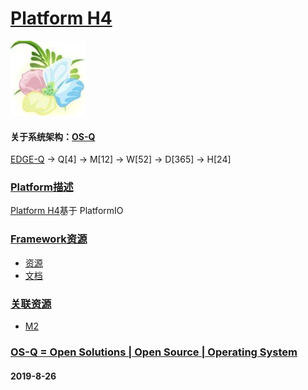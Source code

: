 ﻿# [Platform H4](https://github.com/OS-Q/H4)

[![sites](OS-Q/OS-Q.png)](http://www.OS-Q.com)

#### 关于系统架构：[OS-Q](https://github.com/OS-Q/OS-Q)

[EDGE-Q](https://github.com/OS-Q/EDGE-Q) -> Q[4] -> M[12] -> W[52] -> D[365] -> H[24]

### [Platform描述](https://github.com/OS-Q/H4/wiki) 

[Platform H4](https://github.com/OS-Q/H4)基于 PlatformIO

### [Framework资源](https://github.com/OS-Q) 

* [资源](src/)
* [文档](docs/)

### [关联资源](https://github.com/OS-Q/)

 *  [ M2](https://github.com/OS-Q/M2) 


### [OS-Q = Open Solutions | Open Source |  Operating System ](http://www.OS-Q.com/H4)
####  2019-8-26